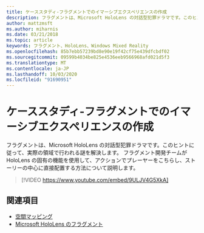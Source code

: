 ```yaml
---
title: ケーススタディ-フラグメントでのイマーシブエクスペリエンスの作成
description: フラグメントは、Microsoft HoloLens の対話型犯罪ドラマです。このヒントに従って、実際の領域で行われる謎を解決します。
author: mattzmsft
ms.author: miharnis
ms.date: 03/21/2018
ms.topic: article
keywords: フラグメント、HoloLens、Windows Mixed Reality
ms.openlocfilehash: 85b7ebb57239bd8e90e19f42cf75e439dfcbdf02
ms.sourcegitcommit: 09599b4034be825e4536eeb9566968afd021d5f3
ms.translationtype: MT
ms.contentlocale: ja-JP
ms.lasthandoff: 10/03/2020
ms.locfileid: "91690951"
---
```

# <a name="case-study---creating-an-immersive-experience-in-fragments"></a>ケーススタディ-フラグメントでのイマーシブエクスペリエンスの作成

フラグメントは、Microsoft HoloLens の対話型犯罪ドラマです。このヒントに従って、実際の領域で行われる謎を解決します。 フラグメント開発チームが HoloLens の固有の機能を使用して、アクションでプレーヤーをこちらし、ストーリーの中心に直接配置する方法について説明します。



>[!VIDEO https://www.youtube.com/embed/9ULJV4G5XkA]

## <a name="see-also"></a>関連項目
* [空間マッピング](../design/spatial-mapping.md)
* [Microsoft HoloLens のフラグメント](https://www.microsoft.com/p/fragments/9nblggh5ggm8)
